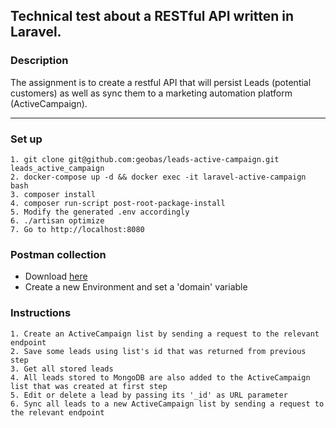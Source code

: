 ## Technical test about a RESTful API written in Laravel.

### Description
The assignment is to create a restful API that will persist Leads (potential customers) as well as sync them to a marketing automation platform (ActiveCampaign).

---

### Set up
```
1. git clone git@github.com:geobas/leads-active-campaign.git leads_active_campaign
2. docker-compose up -d && docker exec -it laravel-active-campaign bash
3. composer install
4. composer run-script post-root-package-install
5. Modify the generated .env accordingly
6. ./artisan optimize
7. Go to http://localhost:8080
```

### Postman collection
* Download [here](https://api.postman.com/collections/18571919-08860d87-642e-42e4-89f1-b60d37e84273?access_key=PMAT-01GNZ88KKCX44RHGJA0MDBE3SC)
* Create a new Environment and set a 'domain' variable

### Instructions
```
1. Create an ActiveCampaign list by sending a request to the relevant endpoint
2. Save some leads using list's id that was returned from previous step
3. Get all stored leads
4. All leads stored to MongoDB are also added to the ActiveCampaign list that was created at first step
5. Edit or delete a lead by passing its '_id' as URL parameter
6. Sync all leads to a new ActiveCampaign list by sending a request to the relevant endpoint
```
